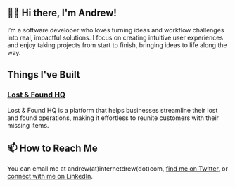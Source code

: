 ## 👋🏾 Hi there, I'm Andrew!

I’m a software developer who loves turning ideas and workflow challenges into real, impactful solutions. I focus on creating intuitive user experiences and enjoy taking projects from start to finish, bringing ideas to life along the way.

## Things I've Built
### [Lost & Found HQ](https://github.com/internetdrew/lost-and-found-hq) 
Lost & Found HQ is a platform that helps businesses streamline their lost and found operations, making it effortless to reunite customers with their missing items.

## 📫 How to Reach Me
You can email me at andrew(at)internetdrew(dot)com, [find me on Twitter](https://twitter.com/_internetdrew), or [connect with me on LinkedIn](https://www.linkedin.com/in/internetdrew/).

<!---
internetdrew/internetdrew is a ✨ special ✨ repository because its `README.md` (this file) appears on your GitHub profile.
You can click the Preview link to take a look at your changes.
--->
